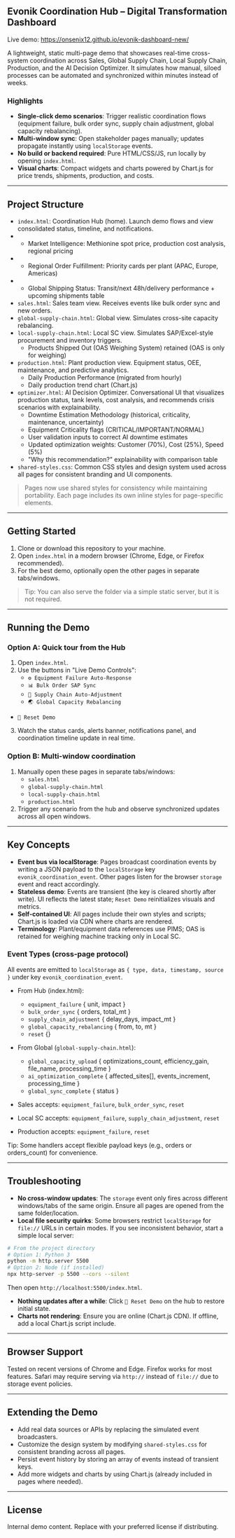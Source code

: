 ## Evonik Coordination Hub – Digital Transformation Dashboard

Live demo: https://onsenix12.github.io/evonik-dashboard-new/

A lightweight, static multi-page demo that showcases real-time cross-system coordination across Sales, Global Supply Chain, Local Supply Chain, Production, and the AI Decision Optimizer. It simulates how manual, siloed processes can be automated and synchronized within minutes instead of weeks.

### Highlights
- **Single-click demo scenarios**: Trigger realistic coordination flows (equipment failure, bulk order sync, supply chain adjustment, global capacity rebalancing).
- **Multi-window sync**: Open stakeholder pages manually; updates propagate instantly using `localStorage` events.
- **No build or backend required**: Pure HTML/CSS/JS, run locally by opening `index.html`.
- **Visual charts**: Compact widgets and charts powered by Chart.js for price trends, shipments, production, and costs.

---

## Project Structure
- `index.html`: Coordination Hub (home). Launch demo flows and view consolidated status, timeline, and notifications.
-   - Market Intelligence: Methionine spot price, production cost analysis, regional pricing
-   - Regional Order Fulfillment: Priority cards per plant (APAC, Europe, Americas)
-   - Global Shipping Status: Transit/next 48h/delivery performance + upcoming shipments table
- `sales.html`: Sales team view. Receives events like bulk order sync and new orders.
- `global-supply-chain.html`: Global view. Simulates cross-site capacity rebalancing.
- `local-supply-chain.html`: Local SC view. Simulates SAP/Excel-style procurement and inventory triggers.
    - Products Shipped Out (OAS Weighing System) retained (OAS is only for weighing)
- `production.html`: Plant production view. Equipment status, OEE, maintenance, and predictive analytics.
    - Daily Production Performance (migrated from hourly)
    - Daily production trend chart (Chart.js)
- `optimizer.html`: AI Decision Optimizer. Conversational UI that visualizes production status, tank levels, cost analysis, and recommends crisis scenarios with explainability.
    - Downtime Estimation Methodology (historical, criticality, maintenance, uncertainty)
    - Equipment Criticality flags (CRITICAL/IMPORTANT/NORMAL)
    - User validation inputs to correct AI downtime estimates
    - Updated optimization weights: Customer (70%), Cost (25%), Speed (5%)
    - "Why this recommendation?" explainability with comparison table
- `shared-styles.css`: Common CSS styles and design system used across all pages for consistent branding and UI components.

> Pages now use shared styles for consistency while maintaining portability. Each page includes its own inline styles for page-specific elements.

---

## Getting Started
1. Clone or download this repository to your machine.
2. Open `index.html` in a modern browser (Chrome, Edge, or Firefox recommended).
3. For the best demo, optionally open the other pages in separate tabs/windows.

> Tip: You can also serve the folder via a simple static server, but it is not required.

---

## Running the Demo
### Option A: Quick tour from the Hub
1. Open `index.html`.
2. Use the buttons in "Live Demo Controls":
   - `⚙️ Equipment Failure Auto-Response`
   - `📊 Bulk Order SAP Sync`
   - `🔄 Supply Chain Auto-Adjustment`
   - `🌏 Global Capacity Rebalancing`
  - `🔄 Reset Demo`
3. Watch the status cards, alerts banner, notifications panel, and coordination timeline update in real time.

### Option B: Multi-window coordination
1. Manually open these pages in separate tabs/windows:
   - `sales.html`
   - `global-supply-chain.html`
   - `local-supply-chain.html`
   - `production.html`
2. Trigger any scenario from the hub and observe synchronized updates across all open windows.

---

## Key Concepts
- **Event bus via localStorage**: Pages broadcast coordination events by writing a JSON payload to the `localStorage` key `evonik_coordination_event`. Other pages listen for the browser `storage` event and react accordingly.
- **Stateless demo**: Events are transient (the key is cleared shortly after write). UI reflects the latest state; `Reset Demo` reinitializes visuals and metrics.
- **Self-contained UI**: All pages include their own styles and scripts; Chart.js is loaded via CDN where charts are rendered.
- **Terminology**: Plant/equipment data references use PIMS; OAS is retained for weighing machine tracking only in Local SC.

### Event Types (cross-page protocol)
All events are emitted to `localStorage` as `{ type, data, timestamp, source }` under key `evonik_coordination_event`.

- From Hub (index.html):
  - `equipment_failure` { unit, impact }
  - `bulk_order_sync` { orders, total_mt }
  - `supply_chain_adjustment` { delay_days, impact_mt }
  - `global_capacity_rebalancing` { from, to, mt }
  - `reset` {}

- From Global (`global-supply-chain.html`):
  - `global_capacity_upload` { optimizations_count, efficiency_gain, file_name, processing_time }
  - `ai_optimization_complete` { affected_sites[], events_increment, processing_time }
  - `global_sync_complete` { status }

- Sales accepts: `equipment_failure`, `bulk_order_sync`, `reset`
- Local SC accepts: `equipment_failure`, `supply_chain_adjustment`, `reset`
- Production accepts: `equipment_failure`, `reset`

Tip: Some handlers accept flexible payload keys (e.g., orders or orders_count) for convenience.

---

## Troubleshooting
 
- **No cross-window updates**: The `storage` event only fires across different windows/tabs of the same origin. Ensure all pages are opened from the same folder/location.
- **Local file security quirks**: Some browsers restrict `localStorage` for `file://` URLs in certain modes. If you see inconsistent behavior, start a simple local server:

```bash
# From the project directory
# Option 1: Python 3
python -m http.server 5500
# Option 2: Node (if installed)
npx http-server -p 5500 --cors --silent
```

Then open `http://localhost:5500/index.html`.

- **Nothing updates after a while**: Click `🔄 Reset Demo` on the hub to restore initial state.
- **Charts not rendering**: Ensure you are online (Chart.js CDN). If offline, add a local Chart.js script include.

---

## Browser Support
Tested on recent versions of Chrome and Edge. Firefox works for most features. Safari may require serving via `http://` instead of `file://` due to storage event policies.

---

## Extending the Demo
- Add real data sources or APIs by replacing the simulated event broadcasters.
- Customize the design system by modifying `shared-styles.css` for consistent branding across all pages.
- Persist event history by storing an array of events instead of transient keys.
- Add more widgets and charts by using Chart.js (already included in pages where needed).

---

## License
Internal demo content. Replace with your preferred license if distributing.
